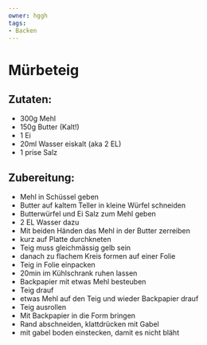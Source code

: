 ```yaml
---
owner: hggh
tags:
- Backen
---
```

Mürbeteig
==================================

Zutaten:
---------------
 * 300g Mehl
 * 150g Butter (Kalt!)
 * 1 Ei
 * 20ml Wasser eiskalt (aka 2 EL)
 * 1 prise Salz


Zubereitung:
--------------

 * Mehl in Schüssel geben
 * Butter auf kaltem Teller in kleine Würfel schneiden
 * Butterwürfel und Ei Salz zum Mehl geben
 * 2 EL Wasser dazu
 * Mit beiden Händen das Mehl in der Butter zerreiben
 * kurz auf Platte durchkneten
 * Teig muss gleichmässig gelb sein
 * danach zu flachem Kreis formen auf einer Folie
 * Teig in Folie einpacken
 * 20min im Kühlschrank ruhen lassen
 * Backpapier mit etwas Mehl besteuben
 * Teig drauf
 * etwas Mehl auf den Teig und wieder Backpapier drauf
 * Teig ausrollen
 * Mit Backpapier in die Form bringen
 * Rand abschneiden, klattdrücken mit Gabel
 * mit gabel boden einstecken, damit es nicht bläht
